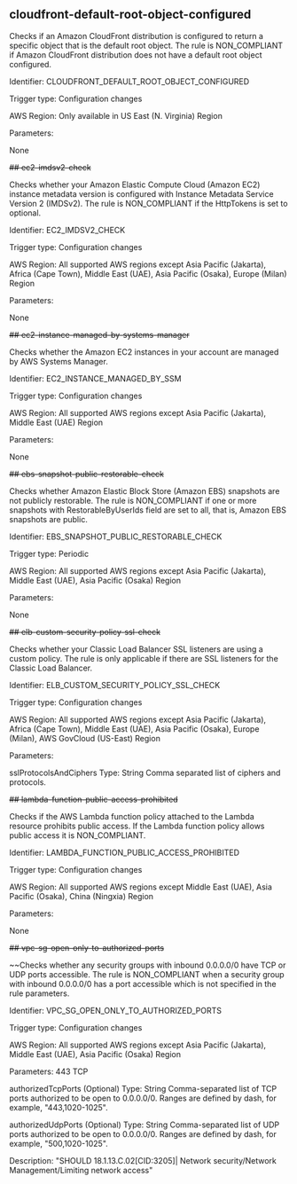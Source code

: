 ## cloudfront-default-root-object-configured

Checks if an Amazon CloudFront distribution is configured to return a specific object that is the default root object. The rule is NON_COMPLIANT if Amazon CloudFront distribution does not have a default root object configured.

Identifier: CLOUDFRONT_DEFAULT_ROOT_OBJECT_CONFIGURED

Trigger type: Configuration changes

AWS Region: Only available in US East (N. Virginia) Region

Parameters:

None

~~## ec2-imdsv2-check~~

Checks whether your Amazon Elastic Compute Cloud (Amazon EC2) instance metadata version is configured with Instance Metadata Service Version 2 (IMDSv2). The rule is NON_COMPLIANT if the HttpTokens is set to optional.

Identifier: EC2_IMDSV2_CHECK

Trigger type: Configuration changes

AWS Region: All supported AWS regions except Asia Pacific (Jakarta), Africa (Cape Town), Middle East (UAE), Asia Pacific (Osaka), Europe (Milan) Region

Parameters:

None

~~## ec2-instance-managed-by-systems-manager~~

Checks whether the Amazon EC2 instances in your account are managed by AWS Systems Manager.

Identifier: EC2_INSTANCE_MANAGED_BY_SSM

Trigger type: Configuration changes

AWS Region: All supported AWS regions except Asia Pacific (Jakarta), Middle East (UAE) Region

Parameters:

None


~~## ebs-snapshot-public-restorable-check~~

Checks whether Amazon Elastic Block Store (Amazon EBS) snapshots are not publicly restorable. The rule is NON_COMPLIANT if one or more snapshots with RestorableByUserIds field are set to all, that is, Amazon EBS snapshots are public.

Identifier: EBS_SNAPSHOT_PUBLIC_RESTORABLE_CHECK

Trigger type: Periodic

AWS Region: All supported AWS regions except Asia Pacific (Jakarta), Middle East (UAE), Asia Pacific (Osaka) Region

Parameters:

None


~~## elb-custom-security-policy-ssl-check~~

Checks whether your Classic Load Balancer SSL listeners are using a custom policy. The rule is only applicable if there are SSL listeners for the Classic Load Balancer.

Identifier: ELB_CUSTOM_SECURITY_POLICY_SSL_CHECK

Trigger type: Configuration changes

AWS Region: All supported AWS regions except Asia Pacific (Jakarta), Africa (Cape Town), Middle East (UAE), Asia Pacific (Osaka), Europe (Milan), AWS GovCloud (US-East) Region

Parameters:

sslProtocolsAndCiphers
Type: String
Comma separated list of ciphers and protocols.


~~## lambda-function-public-access-prohibited~~

Checks if the AWS Lambda function policy attached to the Lambda resource prohibits public access. If the Lambda function policy allows public access it is NON_COMPLIANT.

Identifier: LAMBDA_FUNCTION_PUBLIC_ACCESS_PROHIBITED

Trigger type: Configuration changes

AWS Region: All supported AWS regions except Middle East (UAE), Asia Pacific (Osaka), China (Ningxia) Region

Parameters:

None


~~## vpc-sg-open-only-to-authorized-ports~~


~~Checks whether any security groups with inbound 0.0.0.0/0 have TCP or UDP ports accessible. The rule is NON_COMPLIANT when a security group with inbound 0.0.0.0/0 has a port accessible which is not specified in the rule parameters.

Identifier: VPC_SG_OPEN_ONLY_TO_AUTHORIZED_PORTS

Trigger type: Configuration changes

AWS Region: All supported AWS regions except Asia Pacific (Jakarta), Middle East (UAE), Asia Pacific (Osaka) Region

Parameters: 443 TCP

authorizedTcpPorts (Optional)
Type: String
Comma-separated list of TCP ports authorized to be open to 0.0.0.0/0. Ranges are defined by dash, for example, "443,1020-1025".

authorizedUdpPorts (Optional)
Type: String
Comma-separated list of UDP ports authorized to be open to 0.0.0.0/0. Ranges are defined by dash, for example, "500,1020-1025".

Description: "SHOULD 18.1.13.C.02[CID:3205]| Network security/Network Management/Limiting network access"